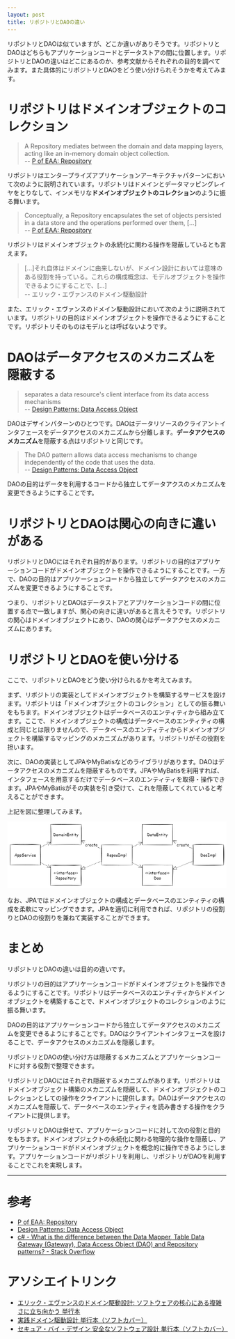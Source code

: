 ```yaml
---
layout: post
title: リポジトリとDAOの違い
---
```


リポジトリとDAOは似ていますが、どこか違いがありそうです。リポジトリとDAOはどちらもアプリケーションコードとデータストアの間に位置します。リポジトリとDAOの違いはどこにあるのか、参考文献からそれぞれの目的を調べてみます。また具体的にリポジトリとDAOをどう使い分けられそうかを考えてみます。


# リポジトリはドメインオブジェクトのコレクション

> A Repository mediates between the domain and data mapping layers, acting like an in-memory domain object collection.   
-- [P of EAA: Repository](https://martinfowler.com/eaaCatalog/repository.html)

リポジトリはエンタープライズアプリケーションアーキテクチャパターンにおいて次のように説明されています。リポジトリはドメインとデータマッピングレイヤをとりなして、インメモリな**ドメインオブジェクトのコレクション**のように振る舞います。

> Conceptually, a Repository encapsulates the set of objects persisted in a data store and the operations performed over them, [...]  
-- [P of EAA: Repository](https://martinfowler.com/eaaCatalog/repository.html)

リポジトリはドメインオブジェクトの永続化に関わる操作を隠蔽しているとも言えます。

> [...]それ自体はドメインに由来しないが、ドメイン設計においては意味のある役割を持っている。これらの構成概念は、モデルオブジェクトを操作できるようにすることで、[...]  
-- エリック・エヴァンスのドメイン駆動設計

また、エリック・エヴァンスのドメイン駆動設計において次のように説明されています。リポジトリの目的はドメインオブジェクトを操作できるようにすることです。リポジトリそのものはモデルとは呼ばないようです。

# DAOはデータアクセスのメカニズムを隠蔽する

> separates a data resource&#39;s client interface from its data access mechanisms  
-- [Design Patterns: Data Access Object](https://www.oracle.com/java/technologies/data-access-object.html)

DAOはデザインパターンのひとつです。DAOはデータリソースのクライアントインタフェースをデータアクセスのメカニズムから分離します。**データアクセスのメカニズム**を隠蔽する点はリポジトリと同じです。

> The DAO pattern allows data access mechanisms to change independently of the code that uses the data.  
-- [Design Patterns: Data Access Object](https://www.oracle.com/java/technologies/data-access-object.html)

DAOの目的はデータを利用するコードから独立してデータアクスのメカニズムを変更できるようにすることです。

# リポジトリとDAOは関心の向きに違いがある

リポジトリとDAOにはそれぞれ目的があります。リポジトリの目的はアプリケーションコードがドメインオブジェクトを操作できるようにすることです。一方で、DAOの目的はアプリケーションコードから独立してデータアクセスのメカニズムを変更できるようにすることです。

つまり、リポジトリとDAOはデータストアとアプリケーションコードの間に位置する点で一致しますが、関心の向きに違いがあると言えそうです。リポジトリの関心はドメインオブジェクトにあり、DAOの関心はデータアクセスのメカニズムにあります。

# リポジトリとDAOを使い分ける

ここで、リポジトリとDAOをどう使い分けられるかを考えてみます。

まず、リポジトリの実装としてドメインオブジェクトを構築するサービスを設けます。リポジトリは「ドメインオブジェクトのコレクション」としての振る舞いをもちます。ドメインオブジェクトはデータベースのエンティティから組み立てます。ここで、ドメインオブジェクトの構成はデータベースのエンティティの構成と同じとは限りませんので、データベースのエンティティからドメインオブジェクトを構築するマッピングのメカニズムがあります。リポジトリがその役割を担います。

次に、DAOの実装としてJPAやMyBatisなどのライブラリがあります。DAOはデータアクセスのメカニズムを隠蔽するものです。JPAやMyBatisを利用すれば、インタフェースを用意するだけでデータベースのエンティティを取得・操作できます。JPAやMyBatisがその実装を引き受けて、これを隠蔽してくれていると考えることができます。


上記を図に整理してみます。

![リポジトリとDAOの関係](../images/use-repository-and-dao-according-to-the-purpose/class-diagram.png)

なお、JPAではドメインオブジェクトの構成とデータベースのエンティティの構成を柔軟にマッピングできます。JPAを適切に利用できれば、リポジトリの役割りとDAOの役割りを兼ねて実装することができます。

# まとめ

リポジトリとDAOの違いは目的の違いです。

リポジトリの目的はアプリケーションコードがドメインオブジェクトを操作できるようにすることです。リポジトリはデータベースのエンティティからドメインオブジェクトを構築することで、ドメインオブジェクトのコレクションのように振る舞います。

DAOの目的はアプリケーションコードから独立してデータアクセスのメカニズムを変更できるようにすることです。DAOはクライアントインタフェースを設けることで、データアクセスのメカニズムを隠蔽します。

リポジトリとDAOの使い分け方は隠蔽するメカニズムとアプリケーションコードに対する役割で整理できます。

リポジトリとDAOにはそれぞれ隠蔽するメカニズムがあります。リポジトリはドメインオブジェクト構築のメカニズムを隠蔽して、ドメインオブジェクトのコレクションとしての操作をクライアントに提供します。DAOはデータアクセスのメカニズムを隠蔽して、データベースのエンティティを読み書きする操作をクライアントに提供します。

リポジトリとDAOは併せて、アプリケーションコードに対して次の役割と目的をもちます。ドメインオブジェクトの永続化に関わる物理的な操作を隠蔽し、アプリケーションコードがドメインオブジェクトを概念的に操作できるようにします。アプリケーションコードがリポジトリを利用し、リポジトリがDAOを利用することでこれを実現します。

----

# 参考

- [P of EAA: Repository](https://martinfowler.com/eaaCatalog/repository.html)
- [Design Patterns: Data Access Object](http://www.oracle.com/technetwork/java/dao-138818.html)
- [c# - What is the difference between the Data Mapper, Table Data Gateway (Gateway), Data Access Object (DAO) and Repository patterns? - Stack Overflow](https://stackoverflow.com/questions/804751/what-is-the-difference-between-the-data-mapper-table-data-gateway-gateway-da)

# アソシエイトリンク

- [エリック・エヴァンスのドメイン駆動設計: ソフトウェアの核心にある複雑さに立ち向かう 単行本](https://www.amazon.co.jp/%E3%82%A8%E3%83%AA%E3%83%83%E3%82%AF%E3%83%BB%E3%82%A8%E3%83%B4%E3%82%A1%E3%83%B3%E3%82%B9%E3%81%AE%E3%83%89%E3%83%A1%E3%82%A4%E3%83%B3%E9%A7%86%E5%8B%95%E8%A8%AD%E8%A8%88-Architects%E2%80%99Archive-%E3%82%BD%E3%83%95%E3%83%88%E3%82%A6%E3%82%A7%E3%82%A2%E9%96%8B%E7%99%BA%E3%81%AE%E5%AE%9F%E8%B7%B5-%E3%82%A8%E3%83%AA%E3%83%83%E3%82%AF%E3%83%BB%E3%82%A8%E3%83%B4%E3%82%A1%E3%83%B3%E3%82%B9/dp/4798121967?_encoding=UTF8&dib_tag=se&dib=eyJ2IjoiMSJ9.QVYIYI5g6MsJJmFhmLMzbg.5fQyzKM663QV7UU-pRqz6d34w0t3xNjfhcDkbvnZ8Nc&qid=1705678642&sr=8-1&linkCode=ll1&tag=fukuchiharuki-22&linkId=88d6499e2585d963267e63dec60d1eee&language=ja_JP&ref_=as_li_ss_tl)
- [実践ドメイン駆動設計 単行本（ソフトカバー）](https://www.amazon.co.jp/%E5%AE%9F%E8%B7%B5%E3%83%89%E3%83%A1%E3%82%A4%E3%83%B3%E9%A7%86%E5%8B%95%E8%A8%AD%E8%A8%88-Object-Oriented-SELECTION-%E3%83%B4%E3%82%A1%E3%83%BC%E3%83%B3%E3%83%BB%E3%83%B4%E3%82%A1%E3%83%BC%E3%83%8E%E3%83%B3/dp/479813161X?__mk_ja_JP=%E3%82%AB%E3%82%BF%E3%82%AB%E3%83%8A&crid=37FZ9H5359DVX&dib=eyJ2IjoiMSJ9.1_8ajliR_YewOi4HCxjArQ.NMINaX63pA09xceFqg-qkaPCYOpAWpN30-ouTdXVO4w&dib_tag=se&keywords=479813161X&qid=1705678726&sprefix=%E3%82%A8%E3%83%AA%E3%83%83%E3%82%AF+%E3%82%A8%E3%83%B4%E3%82%A1%E3%83%B3%E3%82%B9%E3%81%AE%E3%83%89%E3%83%A1%E3%82%A4%E3%83%B3%E9%A7%86%E5%8B%95%E8%A8%AD%E8%A8%88+%E3%82%BD%E3%83%95%E3%83%88%E3%82%A6%E3%82%A7%E3%82%A2%E3%81%AE%E6%A0%B8%E5%BF%83%E3%81%AB%E3%81%82%E3%82%8B%E8%A4%87%E9%9B%91%E3%81%95%E3%81%AB%E7%AB%8B%E3%81%A1%E5%90%91%E3%81%8B%E3%81%86+%E5%8D%98%E8%A1%8C%E6%9C%AC%2Caps%2C384&sr=8-1&linkCode=ll1&tag=fukuchiharuki-22&linkId=cbea299b7bfc4ddac1b926e166626b32&language=ja_JP&ref_=as_li_ss_tl)
- [セキュア・バイ・デザイン 安全なソフトウェア設計 単行本（ソフトカバー）](https://www.amazon.co.jp/%E3%82%BB%E3%82%AD%E3%83%A5%E3%82%A2%E3%83%BB%E3%83%90%E3%82%A4%E3%83%BB%E3%83%87%E3%82%B6%E3%82%A4%E3%83%B3-Dan-Bergh-Johnsson/dp/483997599X?__mk_ja_JP=%E3%82%AB%E3%82%BF%E3%82%AB%E3%83%8A&crid=1M5W2JQZ3078Q&dib=eyJ2IjoiMSJ9.FaNLqlX4PZeqCmIfytLP6Q.ACZRs4EwCu4ZWXPQAZ4e3GUbH-IUkJNzKJthEpIMcGg&dib_tag=se&keywords=483997599X&qid=1705678954&sprefix=483997599x%2Caps%2C184&sr=8-1&linkCode=ll1&tag=fukuchiharuki-22&linkId=a9fae7e07767bf6f38ec3bf77f1a9274&language=ja_JP&ref_=as_li_ss_tl)
